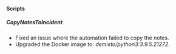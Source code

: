 
#### Scripts
##### CopyNotesToIncident
- Fixed an issue where the automation failed to copy the notes.
- Upgraded the Docker image to: *demisto/python3:3.9.5.21272*.